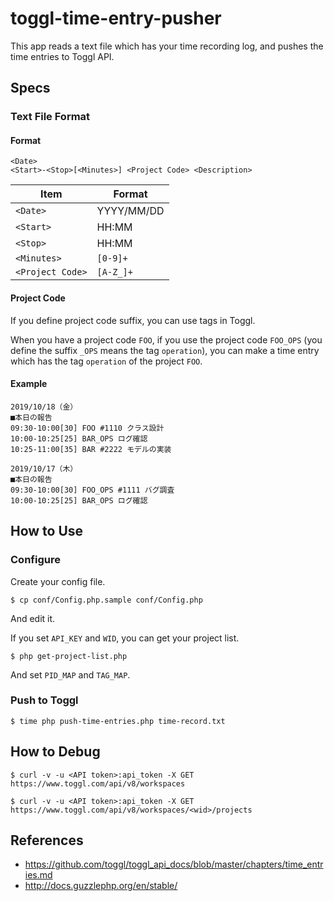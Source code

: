 # toggl-time-entry-pusher

This app reads a text file which has your time recording log,
and pushes the time entries to Toggl API.

## Specs

### Text File Format

#### Format

``` 
<Date>
<Start>-<Stop>[<Minutes>] <Project Code> <Description>
```

| Item           |  Format  |
|----------------|----------|
|`<Date>`        |YYYY/MM/DD|
|`<Start>`       |HH:MM     |
|`<Stop>`        |HH:MM     |
|`<Minutes>`     | `[0-9]+` |
|`<Project Code>`| `[A-Z_]+`|

#### Project Code

If you define project code suffix, you can use tags in Toggl.

When you have a project code `FOO`, if you use the project code `FOO_OPS` 
(you define the suffix `_OPS` means the tag `operation`),
you can make a time entry which has the tag `operation` of the project `FOO`.

#### Example

```
2019/10/18（金）
■本日の報告
09:30-10:00[30] FOO #1110 クラス設計
10:00-10:25[25] BAR_OPS ログ確認
10:25-11:00[35] BAR #2222 モデルの実装

2019/10/17（木）
■本日の報告
09:30-10:00[30] FOO_OPS #1111 バグ調査
10:00-10:25[25] BAR_OPS ログ確認
```

## How to Use

### Configure

Create your config file.

``` 
$ cp conf/Config.php.sample conf/Config.php
```

And edit it.

If you set `API_KEY` and `WID`, you can get your project list.

```
$ php get-project-list.php
```

And set `PID_MAP` and `TAG_MAP`.

### Push to Toggl

```
$ time php push-time-entries.php time-record.txt
```

## How to Debug

```
$ curl -v -u <API token>:api_token -X GET https://www.toggl.com/api/v8/workspaces
```

```
$ curl -v -u <API token>:api_token -X GET https://www.toggl.com/api/v8/workspaces/<wid>/projects
```

## References

- https://github.com/toggl/toggl_api_docs/blob/master/chapters/time_entries.md
- http://docs.guzzlephp.org/en/stable/

